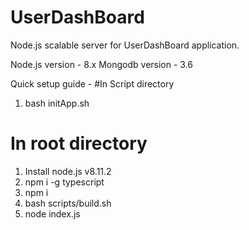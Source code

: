 # UserDashBoard

Node.js scalable server for UserDashBoard application.

Node.js version - 8.x
Mongodb version - 3.6

Quick setup guide -
#In Script directory

1. bash initApp.sh


# In root directory

1. Install node.js v8.11.2
2. npm i -g typescript
3. npm i
4. bash scripts/build.sh
5. node index.js

